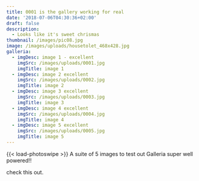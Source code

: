 ```yaml
---
title: 0001 is the gallery working for real
date: '2018-07-06T04:30:36+02:00'
draft: false
description:
  - Looks like it's sweet chrismas
thumbnail: /images/pic08.jpg
image: /images/uploads/housetolet_468x428.jpg
galleria:
  - imgDesc: image 1 - excellent
    imgSrc: /images/uploads/0001.jpg
    imgTitle: image 1
  - imgDesc: image 2 excellent
    imgSrc: /images/uploads/0002.jpg
    imgTitle: image 2
  - imgDesc: image 3 excellent
    imgSrc: /images/uploads/0003.jpg
    imgTitle: image 3
  - imgDesc: image 4 excellent
    imgSrc: /images/uploads/0004.jpg
    imgTitle: image 4
  - imgDesc: image 5 excellent
    imgSrc: /images/uploads/0005.jpg
    imgTitle: image 5
---
```


{{< load-photoswipe >}}
A suite of 5 images to test out Galleria super well powered!!

check this out.
